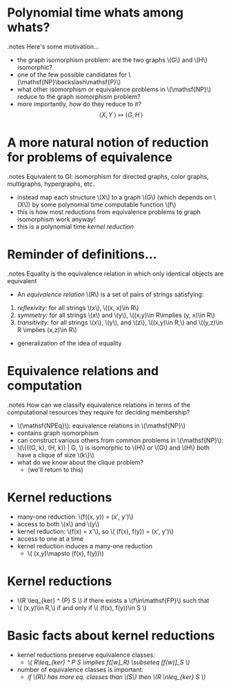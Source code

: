 <!SLIDE bullets incremental small>

# Polynomial time whats among whats? #
.notes Here's some motivation...

* the graph isomorphism problem: are the two graphs \\(G\\) and \\(H\\) isomorphic?
* one of the few possible candidates for \\(\mathsf{NP}\backslash\mathsf{P}\\)
* what other isomorphism or equivalence problems in \\(\mathsf{NP}\\) reduce to the graph isomorphism problem?
* more importantly, *how* do they reduce to it? $$\langle X, Y\; \rangle \mapsto \langle G, H\, \rangle $$

<!SLIDE bullets incremental small>

# A more natural notion of reduction for problems of equivalence #
.notes Equivalent to GI: isomorphism for directed graphs, color graphs,
multigraphs, hypergraphs, etc.

* instead map each structure \\(X\\) to a graph \\(G\\) (which depends on \\(X\\)) by some polynomial time computable function \\(f\\)
* this is how most reductions from equivalence problems to graph isomorphism work anyway!
* this is a polynomial time *kernel reduction*

<!SLIDE bullets incremental smaller>

# Reminder of definitions... #
.notes Equality is the equivalence relation in which only identical objects are equivalent

* An *equivalence relation* \\(R\\) is a set of pairs of strings satisfying:
1. *reflexivity:* for all strings \\(x\\), \\((x, x)\in R\\)
2. *symmetry:* for all strings \\(x\\) and \\(y\\), \\((x,y)\in R\implies (y, x)\in R\\)
3. *transitivity:* for all strings \\(x\\), \\(y\\), and \\(z\\), \\((x,y)\in R\,\\) and \\((y,z)\in R \implies (x,z)\in R\\)
* generalization of the idea of equality

<!SLIDE bullets incremental smaller>

# Equivalence relations and computation #
.notes How can we classify equivalence relations in terms of the computational resources they require for deciding membership?

* \\(\mathsf{NPEq}\\): equivalence relations in \\(\mathsf{NP}\\)
* contains graph isomorphism
* can construct various others from common problems in \\(\mathsf{NP}\\):
* \\(\\{((G, k), (H, k)) | G\, \\) is isomorphic to \\(H\\) or \\(G\\) and \\(H\\) both have a clique of size \\(k\\}\\)
* what do we know about the clique problem?
  * (we'll return to this)

<!SLIDE bullets incremental smaller>

# Kernel reductions #

* many-one reduction: \\(f((x, y)) = (x', y')\\)
* access to both \\(x\\) and \\(y\\)
* kernel reduction: \\(f(x) = x'\\), so \\( (f(x), f(y)) = (x', y')\\)
* access to one at a time
* kernel reduction induces a many-one reduction
  * \\( (x,y)\mapsto (f(x), f(y))\\)

<!SLIDE bullets incremental small>

# Kernel reductions #

* \\(R \leq\_{ker} ^ {P} S \\) if there exists a \\(f\in\mathsf{FP}\\) such that
* \\( (x,y)\in R\,\\) if and only if \\( (f(x), f(y))\in S \\)

<!SLIDE bullets incremental small>

# Basic facts about kernel reductions #

* kernel reductions preserve equivalence classes:
  * *\\( R\leq\_{ker} ^ P S \implies f([w]_R) \subseteq [f(w)]\_S \\)*
* number of equivalence classes is important:
  * *if \\(R\\) has more eq. classes than \\(S\\) then \\(R \nleq\_{ker} S \\)*
